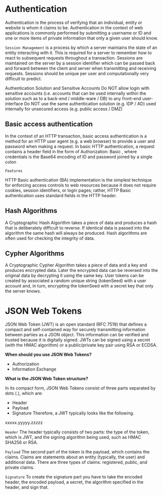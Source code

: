 # Authentication
Authentication is the process of verifying that an individual, entity or website is whom it claims to be. Authentication in the context of web applications is commonly performed by submitting a username or ID and one or more items of private information that only a given user should know.

`Session Management` is a process by which a server maintains the state of an entity interacting with it. This is required for a server to remember how to react to subsequent requests throughout a transaction. Sessions are maintained on the server by a session identifier which can be passed back and forward between the client and server when transmitting and receiving requests. Sessions should be unique per user and computationally very difficult to predict.

Authentication Solution and Sensitive Accounts
Do NOT allow login with sensitive accounts (i.e. accounts that can be used internally within the solution such as to a back-end / middle-ware / DB) to any front-end user-interface
Do NOT use the same authentication solution (e.g. IDP / AD) used internally for unsecured access (e.g. public access / DMZ)

## Basic access authentication
In the context of an HTTP transaction, basic access authentication is a method for an HTTP user agent (e.g. a web browser) to provide a user and password when making a request. In basic HTTP authentication, a request contains a header field in the form of Authorization: Basic <credentials>, where credentials is the Base64 encoding of ID and password joined by a single colon

`Features`

HTTP Basic authentication (BA) implementation is the simplest technique for enforcing access controls to web resources because it does not require cookies, session identifiers, or login pages; rather, HTTP Basic authentication uses standard fields in the HTTP header.

## Hash Algorithms
A Cryptographic Hash Algorithm takes a piece of data and produces a hash that is deliberately difficult to reverse. If identical data is passed into the algorithm the same hash will always be produced. Hash algorithms are often used for checking the integrity of data.

## Cypher Algorithms
A Cryptographic Cypher Algorithm takes a piece of data and a key and produces encrypted data. Later the encrypted data can be reversed into the original data by decrypting it using the same key. User tokens can be created by associated a random unique string (tokenSeed) with a user account and, in turn, encrypting the tokenSeed with a secret key that only the server knows.



# JSON Web Tokens
JSON Web Token (JWT) is an open standard (RFC 7519) that defines a compact and self-contained way for securely transmitting information between parties as a JSON object. This information can be verified and trusted because it is digitally signed. JWTs can be signed using a secret (with the HMAC algorithm) or a public/private key pair using RSA or ECDSA.

**When should you use JSON Web Tokens?**
* Authorization
* Information Exchange

**What is the JSON Web Token structure?**

In its compact form, JSON Web Tokens consist of three parts separated by dots (.), which are:

* Header
* Payload
* Signature
Therefore, a JWT typically looks like the following.

xxxxx.yyyyy.zzzzz

`Header`
The header typically consists of two parts: the type of the token, which is JWT, and the signing algorithm being used, such as HMAC SHA256 or RSA.

`Payload`
The second part of the token is the payload, which contains the claims. Claims are statements about an entity (typically, the user) and additional data. There are three types of claims: registered, public, and private claims.

`Signature`
To create the signature part you have to take the encoded header, the encoded payload, a secret, the algorithm specified in the header, and sign that.